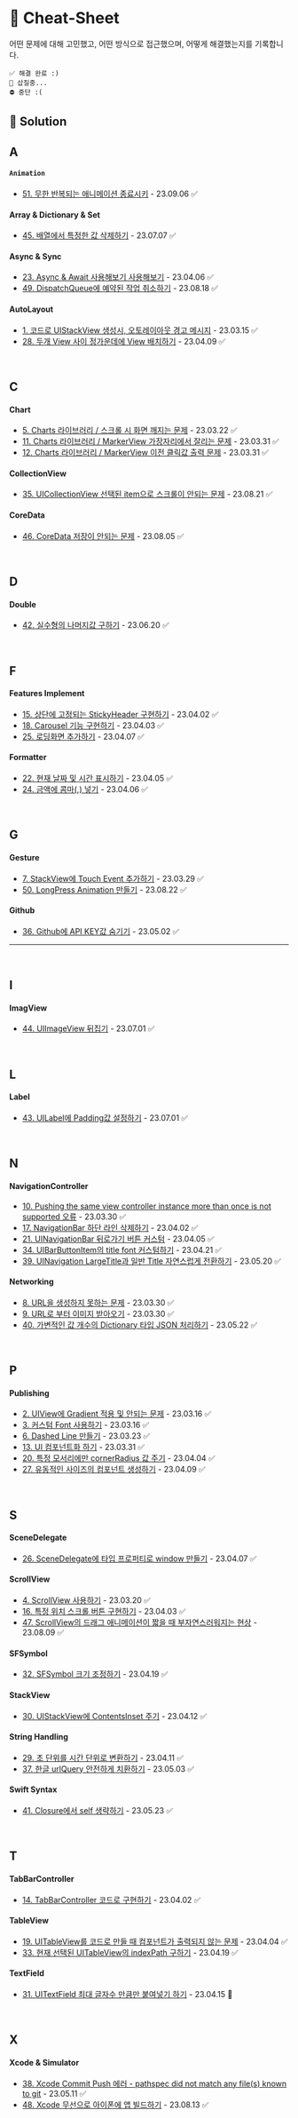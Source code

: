 # 🔖 Cheat-Sheet   
어떤 문제에 대해 고민했고, 어떤 방식으로 접근했으며, 어떻게 해결했는지를 기록합니다.
~~~
✅ 해결 완료 :)
🚧 삽질중...
⛔️ 중단 :(
~~~
 
## 💎 Solution

## A
#### `Animation`
- [51. 무한 반복되는 애니메이션 종료시키](Solution/무한%20반복되는%20애니메이션%20종료시키.md) - 23.09.06 ✅
#### Array & Dictionary & Set
- [45. 배열에서 특정한 값 삭제하기](Solution/배열에서%20특정한%20값%20삭제하기.md) - 23.07.07 ✅
#### Async & Sync
- [23. Async & Await 사용해보기 사용해보기](Solution/Async%20&%20Await%20사용해보기.md) - 23.04.06 ✅
- [49. DispatchQueue에 예약된 작업 취소하기](Solution/DispatchQueue에%20예약된%20작업%20취소하기.md) - 23.08.18 ✅
#### AutoLayout
-  [1. 코드로 UIStackView 생성시, 오토레이아웃 경고 메시지](Solution/코드로%20UIStackView%20생성시,%20오토레이아웃%20경고%20메시지%20뜨는%20문제.md)  - 23.03.15 ✅
- [28. 두개 View 사이 정가운데에 View 배치하기](Solution/두개%20View%20사이%20정가운데에%20View%20배치하기.md) - 23.04.09 ✅
<br>

## C
#### Chart
- [5. Charts 라이브러리 / 스크롤 시 화면 깨지는 문제](Solution/Charts%20라이브러리%20-%20스크롤%20시%20화면%20깨지는%20문제.md) - 23.03.22 ✅
- [11. Charts 라이브러리 / MarkerView 가장자리에서 잘리는 문제](Solution/Charts%20라이브러리%20-%20MarkerView%20가장자리에서%20잘리는%20문제.md) - 23.03.31 ✅ 
- [12. Charts 라이브러리 / MarkerView 이전 클릭값 출력 문제](Solution/Charts%20라이브러리%20-%20MarkerView%20이전%20클릭값%20출력%20문제.md) - 23.03.31 ✅
#### CollectionView
- [35. UICollectionView 선택된 item으로 스크롤이 안되는 문제](Solution/UICollectionView%20선택된%20item으로%20스크롤이%20안되는%20문제.md) - 23.08.21 ✅
#### CoreData
- [46. CoreData 저장이 안되는 문제](Solution/CoreData%20저장이%20안되는%20문제.md) - 23.08.05 ✅
<br>

## D
#### Double
- [42. 실수형의 나머지값 구하기](Solution/실수형의%20나머지값%20구하기.md) - 23.06.20 ✅
<br>

## F
#### Features Implement
- [15. 상단에 고정되는 StickyHeader 구현하기](Solution/상단에%20고정되는%20StickyHeader%20구현하기.md) - 23.04.02 ✅
- [18. Carousel 기능 구현하기](Solution/Carousel%20기능%20구현하기.md) - 23.04.03 ✅
-  [25. 로딩화면 추가하기](Solution/로딩화면%20추가하기.md) - 23.04.07 ✅
#### Formatter
- [22. 현재 날짜 및 시간 표시하기](Solution/현재%20날짜%20및%20시간%20표시하기.md) - 23.04.05 ✅
- [24. 금액에 콤마(,) 넣기](Solution/금액에%20콤마(,)%20넣기.md) - 23.04.06 ✅
<br>

## G
#### Gesture
- [7. StackView에 Touch Event 추가하기](Solution/StackView에%20Touch%20Event%20추가하기.md) - 23.03.29 ✅
- [50. LongPress Animation 만들기](Solution/LongPress%20Animation%20만들기.md) - 23.08.22 ✅
#### Github
- [36. Github에 API KEY값 숨기기](Solution/Github에%20API%20KEY값%20숨기기.md) - 23.05.02 ✅
---
<br>

## I
#### ImagView
- [44. UIImageView 뒤집기](Solution/UIImageView뒤집기.md) - 23.07.01 ✅
<br>

## L
#### Label
- [43. UILabel에 Padding값 설정하기](Solution/UILabel에%20Padding값%20설정하기.md) - 23.07.01 ✅
<br>

## N
#### NavigationController
- [10. Pushing the same view controller instance more than once is not supported 오류](Solution/Pushing%20the%20same%20view%20controller%20instance%20more%20than%20once%20is%20not%20supported%20오류.md) - 23.03.30 ✅
- [17. NavigationBar 하단 라인 삭제하기](Solution/NavigationBar%20하단%20라인%20삭제하기.md) - 23.04.02 ✅
- [21. UINavigationBar 뒤로가기 버튼 커스텀](Solution/UINavigationBar%20뒤로가기%20버튼%20커스텀.md) - 23.04.05 ✅
- [34. UIBarButtonItem의 title font 커스텀하기](Solution/UIBarButtonItem의%20title%20font%20커스텀하기.md) - 23.04.21 ✅
- [39. UINavigation LargeTitle과 일반 Title 자연스럽게 전환하기](Solution/UINavigation%20LargeTitle과%20일반%20Title%20자연스럽게%20전환하기.md) - 23.05.20 ✅
#### Networking
- [8. URL을 생성하지 못하는 문제](Solution/URL을%20생성하지%20못하는%20문제.md) - 23.03.30 ✅
- [9. URL로 부터 이미지 받아오기](Solution/URL로%20부터%20이미지%20받아오기.md) - 23.03.30 ✅
- [40. 가변적인 값 개수의 Dictionary 타입 JSON 처리하기](Solution/가변적인%20값%20개수의%20Dictionary%20타입%20JSON%20처리하기.md) - 23.05.22 ✅
<br>

## P
#### Publishing
- [2. UIView에 Gradient 적용 및 안되는 문제](Solution/UIView에%20Gradient%20적용%20및%20안되는%20문제?.md) - 23.03.16 ✅
- [3. 커스텀 Font 사용하기](Solution/커스텀%20Font%20사용하기.md) - 23.03.16 ✅
- [6. Dashed Line 만들기](Solution/Dashed%20Line%20만들기.md) - 23.03.23 ✅
- [13. UI 컴포넌트화 하기](Solution/UI%20Component화%20하기.md) - 23.03.31 ✅
- [20. 특정 모서리에만 cornerRadius 값 주기](Solution/특정%20모서리에만%20cornerRadius%20값%20주기.md) - 23.04.04 ✅
- [27. 유동적인 사이즈의 컴포넌트 생성하기](Solution/유동적인%20사이즈의%20컴포넌트%20생성하기.md) - 23.04.09 ✅
<br>

## S
#### SceneDelegate
- [26. SceneDelegate에 타입 프로퍼티로 window 만들기](Solution/SceneDelegate에%20타입%20프로퍼티로%20window%20만들기.md) - 23.04.07 ✅
#### ScrollView
- [4. ScrollView 사용하기](Solution/ScrollView%20사용하기.md) - 23.03.20 ✅
- [16. 특정 위치 스크롤 버튼 구현하기](Solution/특정%20위치%20스크롤%20버튼%20구현하기.md) - 23.04.03 ✅
- [47. ScrollView의 드래그 애니메이션이 짧을 때 부자연스러워지는 현상](Solution/ScrollView의%20드래그%20애니메이션이%20짧을%20때%20부자연스러워지는%20현상.md) - 23.08.09 ✅
#### SFSymbol
- [32. SFSymbol 크기 조정하기](Solution/SFSymbol%20크기%20조정하기.md) - 23.04.19 ✅
#### StackView
- [30. UIStackView에 ContentsInset 주기](Solution/UIStackView에%20ContentsInset%20주기.md) - 23.04.12 ✅
#### String Handling
- [29. 초 단위를 시간 단위로 변환하기](Solution/초%20단위를%20시간%20단위로%20변환하기.md) - 23.04.11 ✅ 
- [37. 한글 urlQuery 안전하게 치환하기](Solution/한글%20urlQuery%20안전하게%20치환하기.md) - 23.05.03 ✅
#### Swift Syntax
- [41. Closure에서 self 생략하기](Solution/Closure에서%20self%20생략하기.md) - 23.05.23 ✅
<br>

## T
#### TabBarController
- [14. TabBarController 코드로 구현하기](Solution/TabBarController%20코드로%20구현하기.md) - 23.04.02 ✅
#### TableView
- [19. UITableView를 코드로 만들 때 컴포넌트가 출력되지 않는 문제](Solution/UITableView를%20코드로%20만들%20때%20컴포넌트가%20출력되지%20않는%20문제.md) - 23.04.04 ✅
- [33. 현재 선택된 UITableView의 indexPath 구하기](Solution/현재%20선택된%20UITableView의%20indexPath%20구하기.md) - 23.04.19 ✅
#### TextField
- [31. UITextField 최대 글자수 만큼만 붙여넣기 하기](Solution/UITextField%20최대%20글자수%20만큼만%20붙여넣기%20하기.md) - 23.04.15 🚧
<br>

## X
#### Xcode & Simulator
- [38. Xcode Commit Push 에러 - pathspec did not match any file(s) known to git](Solution/Xcode%20Commit%20Push%20에러%20-%20pathspec%20did%20not%20match%20any%20file(s)%20known%20to%20git.md) - 23.05.11 ✅
- [48. Xcode 무선으로 아이폰에 앱 빌드하기](Solution/Xcode%20무선으로%20아이폰에%20앱%20빌드하기.md) - 23.08.13 ✅